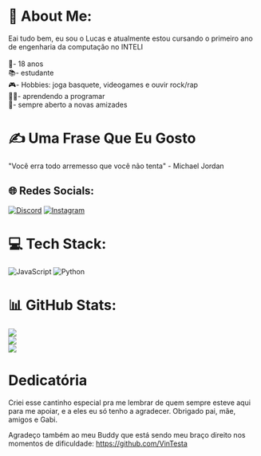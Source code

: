 # 💫 About Me:
Eai tudo bem, eu sou o Lucas e atualmente estou cursando o primeiro ano de engenharia da computação no INTELI<br><br>👤- 18 anos<br>📚- estudante<br>🎮- Hobbies: joga basquete, videogames e ouvir rock/rap<br>👩‍💻- aprendendo a programar<br>👬- sempre aberto a novas amizades

# ✍️ Uma Frase Que Eu Gosto
 "Você erra todo arremesso que você não tenta" - Michael Jordan

## 🌐 Redes Socials:
[![Discord](https://img.shields.io/badge/Discord-%237289DA.svg?logo=discord&logoColor=white)](https://discord.gg/Azzy#5930) [![Instagram](https://img.shields.io/badge/Instagram-%23E4405F.svg?logo=Instagram&logoColor=white)](https://instagram.com/lucas_pomin)
# 💻 Tech Stack:
 ![JavaScript](https://img.shields.io/badge/javascript-%23323330.svg?style=for-the-badge&logo=javascript&logoColor=%23F7DF1E) ![Python](https://img.shields.io/badge/python-3670A0?style=for-the-badge&logo=python&logoColor=ffdd54)
# 📊 GitHub Stats:
![](https://github-readme-stats.vercel.app/api?username=pominss&theme=dark&hide_border=false&include_all_commits=false&count_private=false)<br/>
![](https://github-readme-streak-stats.herokuapp.com/?user=pominss&theme=dark&hide_border=false)<br/>
![](https://github-readme-stats.vercel.app/api/top-langs/?username=pominss&theme=dark&hide_border=false&include_all_commits=false&count_private=false&layout=compact)

# Dedicatória
Criei esse cantinho especial pra me lembrar de quem sempre esteve aqui para me apoiar, e a eles eu só tenho a agradecer. Obrigado pai, mãe, amigos e Gabi.

Agradeço também ao meu Buddy que está sendo meu braço direito nos momentos de dificuldade:
https://github.com/VinTesta


<!-- Proudly created with GPRM ( https://gprm.itsvg.in ) -->


